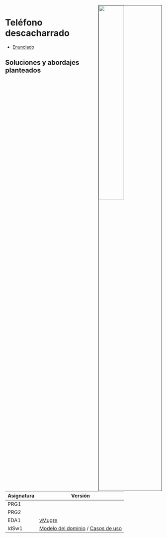 <img src="images/DALL·E 2023-11-11 12.20.21 - A comic-style illustration of five children sitting in a row from left to right. The first child on the left, a girl, has long black hair and is whisp.png" align=right width=40% border=1>

# Teléfono descacharrado

- [Enunciado](enunciado.md)

## Soluciones y abordajes planteados

|Asignatura|Versión|
|-|-|
PRG1|
PRG2|
EDA1|[vMugre](/src/v000/README.md)
IdSw1|[Modelo del dominio](mdd.md) / [Casos de uso](cdu.md)